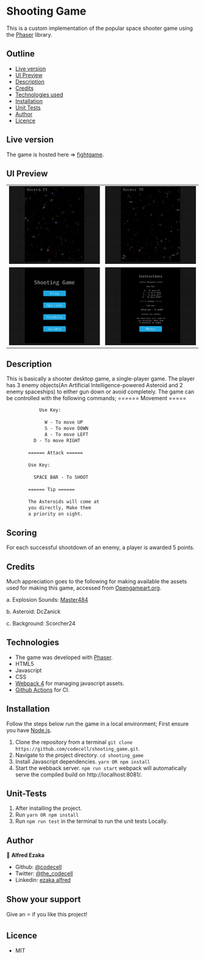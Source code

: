 # Shooting Game
This is a custom implementation of the popular space shooter game using the [Phaser](https://phaser.io/) library.

## Outline
- [Live version](#Live-version)
- [UI Preview](#UI-Preview)
- [Description](#Description)
- [Credits](#Credits)
- [Technologies used](#Technologies)
- [Installation](#Installation)
- [Unit Tests](#Unit-Tests)
- [Author](#author)
- [Licence](#licence)

## Live version
The game is hosted here => [fightgame](https://fightgame.netlify.app/).

## UI Preview

|                |                |
|----------------|----------------|
|<img src='./src/assets/readme/game.png' />|<img src='./src/assets/readme/game2.png' />|
|<img src='./src/assets/readme/menu.png' />|<img src='./src/assets/readme/instructions.png' />|


## Description
  This is basically a shooter desktop game, a single-player game. The player has 3 enemy objects(An Artificial Intelligence-powered Asteroid and 2 enemy spaceships) to either gun down or avoid completely. 
  The game can be controlled with the following commands;
            ====== Movement =====

                Use Key:

                  W - To move UP
                  S - To move DOWN
                  A - To move LEFT
              D - To move RIGHT

            ====== Attack ======

            Use Key:
            
              SPACE BAR - To SHOOT

            ====== Tip ======

            The Asteroids will come at
            you directly, Make them
            a priority on sight.
  ## Scoring
  For each successful shootdown of an enemy, a player is awarded 5 points.

## Credits
  Much appreciation goes to the following for making available the assets used for making this game, accessed from [Opengameart.org](https://opengameart.org/).

  a. Explosion Sounds: [Master484 ](https://m484games.ucoz.com)

  b. Asteroid: DcZanick

  c. Background: Scorcher24

## Technologies
- The game was developed with [Phaser](https://phaser.io/).
- HTML5
- Javascript
- CSS
- [Webpack 4](https://webpack.js.org/) for managing javascript assets.
- [Github Actions](https://github.com/features/actions) for CI.


## Installation
Follow the steps below run the game in a local environment; First ensure you have [Node.js](https://nodejs.org).

1. Clone the repository from a terminal 
    ```git clone https://github.com/codecell/shooting_game.git```.
2. Navigate to the project directory.
    ```cd shooting_game```
3. Install Javascript dependencies.
    ```yarn OR npm install```
4. Start the webback server.
    ```npm run start```
webpack will automatically serve the compiled build on http://localhost:8081/.

## Unit-Tests
1. After installing the project.
2. Run  ```yarn OR npm install```
3. Run ``` npm run test ``` in the terminal to run the unit tests Locally.

## Author

👤 **Alfred Ezaka**

- Github: [@codecell](https://github.com/codecell)
- Twitter: [@the_codecell](https://twitter.com/the_codecell) 
- Linkedin: [ezaka alfred](https://www.linkedin.com/in/alfrednoble/)

## Show your support

Give an ⭐️ if you like this project!

## Licence
- MIT